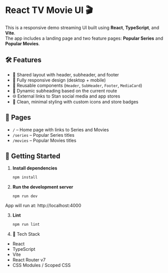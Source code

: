 # React TV Movie UI 🎬

This is a responsive demo streaming UI built using **React**, **TypeScript**, and **Vite**.  
The app includes a landing page and two feature pages: **Popular Series** and **Popular Movies**.

## 🛠 Features

- 🔄 Shared layout with header, subheader, and footer
- 📱 Fully responsive design (desktop + mobile)
- 🧩 Reusable components (`Header`, `SubHeader`, `Footer`, `MediaCard`)
- 🔁 Dynamic subheading based on the current route
- 🌐 External links to Stan social media and app stores
- 🎨 Clean, minimal styling with custom icons and store badges

## 🧭 Pages

- `/` – Home page with links to Series and Movies
- `/series` – Popular Series titles
- `/movies` – Popular Movies titles

## 🚀 Getting Started

1. **Install dependencies**
   ```bash
   npm install
2. **Run the development server**
    ```
   npm run dev
App will run at: http://localhost:4000

3. **Lint**
   ```bash
   npm run lint

4. 🧪 Tech Stack
- React
- TypeScript
- Vite
- React Router v7
- CSS Modules / Scoped CSS
